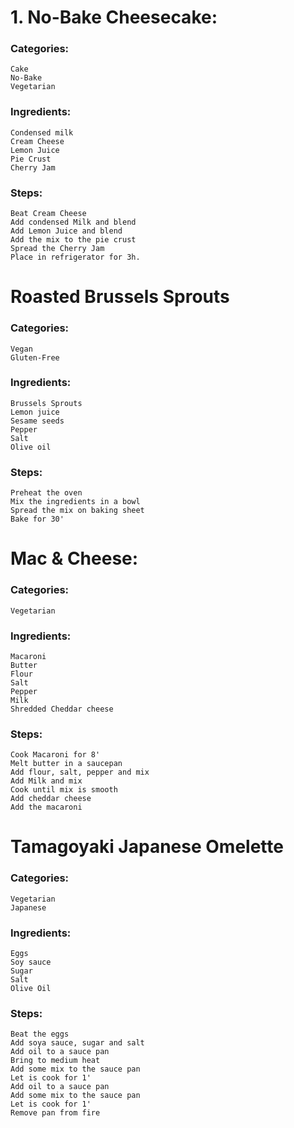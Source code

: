 # 1. No-Bake Cheesecake:

### Categories:

    Cake
    No-Bake
    Vegetarian

### Ingredients:

    Condensed milk
    Cream Cheese
    Lemon Juice
    Pie Crust
    Cherry Jam

### Steps:

    Beat Cream Cheese
    Add condensed Milk and blend
    Add Lemon Juice and blend
    Add the mix to the pie crust
    Spread the Cherry Jam
    Place in refrigerator for 3h.

# Roasted Brussels Sprouts

### Categories:

    Vegan
    Gluten-Free

### Ingredients:

    Brussels Sprouts
    Lemon juice
    Sesame seeds
    Pepper
    Salt
    Olive oil

### Steps:

    Preheat the oven
    Mix the ingredients in a bowl
    Spread the mix on baking sheet
    Bake for 30'

# Mac & Cheese:

### Categories:

    Vegetarian

### Ingredients:

    Macaroni
    Butter
    Flour
    Salt
    Pepper
    Milk
    Shredded Cheddar cheese

### Steps:

    Cook Macaroni for 8'
    Melt butter in a saucepan
    Add flour, salt, pepper and mix
    Add Milk and mix
    Cook until mix is smooth
    Add cheddar cheese
    Add the macaroni

# Tamagoyaki Japanese Omelette

### Categories:

    Vegetarian
    Japanese

### Ingredients:

    Eggs
    Soy sauce
    Sugar
    Salt
    Olive Oil

### Steps:

    Beat the eggs
    Add soya sauce, sugar and salt
    Add oil to a sauce pan
    Bring to medium heat
    Add some mix to the sauce pan
    Let is cook for 1'
    Add oil to a sauce pan
    Add some mix to the sauce pan
    Let is cook for 1'
    Remove pan from fire
